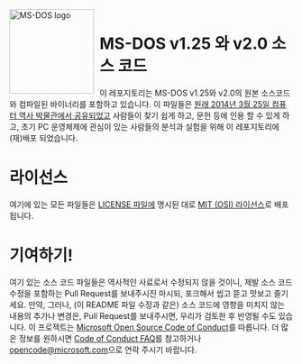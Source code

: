 <img width="150" height="150" align="left" style="float: left; margin: 0 10px 0 0;" alt="MS-DOS logo" src="https://github.com/Microsoft/MS-DOS/blob/master/msdos-logo.png">   

# MS-DOS v1.25 와 v2.0 소스 코드
이 레포지토리는 MS-DOS v1.25와 v2.0의 원본 소스코드와 컴파일된 바이너리를 포함하고 있습니다.
이 파일들은 [원래 2014년 3월 25일 컴퓨터 역사 박물관에서 공유되었고]( http://www.computerhistory.org/atchm/microsoft-ms-dos-early-source-code/) 사람들이 찾기 쉽게 하고, 문헌 등에 인용 할 수 있게 하고, 초기 PC 운영체제에 관심이 있는 사람들의 분석과 실험을 위해 이 레포지토리에 (재)배포 되었습니다.

# 라이선스
여기에 있는 모든 파일들은 [LICENSE 파일에](https://github.com/Microsoft/MS-DOS/blob/master/LICENSE.md) 명시된 대로 [MIT (OSI) 라이선스]( https://en.wikipedia.org/wiki/MIT_License)로 배포됩니다.

# 기여하기!
여기 있는 소스 코드 파일들은 역사적인 사료로서 수정되지 않을 것이니, 제발 소스 코드 수정을 포함하는 Pull Request를 보내주시진 마시되, 포크해서 씹고 뜯고 맛보고 즐기세요.
만약, 그러나, (이 README 파일 수정과 같은) 소스 코드에 영향을 미치지 않는 내용의 추가나 변경은, Pull Request를 보내주시면, 우리가 검토한 후 반영될 수도 있습니다.
이 프로젝트는 [Microsoft Open Source Code of Conduct](https://opensource.microsoft.com/codeofconduct/)를 따릅니다. 더 많은 정보를 원하시면 [Code of Conduct FAQ](https://opensource.microsoft.com/codeofconduct/faq/)를 참고하거나 [opencode@microsoft.com](mailto:opencode@microsoft.com)으로 연락 주시기 바랍니다.
